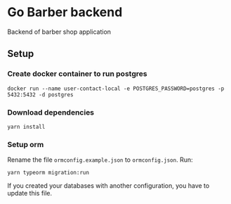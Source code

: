 # Go Barber backend
Backend of barber shop application

## Setup

### Create docker container to run postgres

```docker run --name user-contact-local -e POSTGRES_PASSWORD=postgres -p 5432:5432 -d postgres```

### Download dependencies

```yarn install```

### Setup orm

Rename the file `ormconfig.example.json` to `ormconfig.json`. Run:

```yarn typeorm migration:run```

If you created your databases with another configuration, you have to update this file. 
